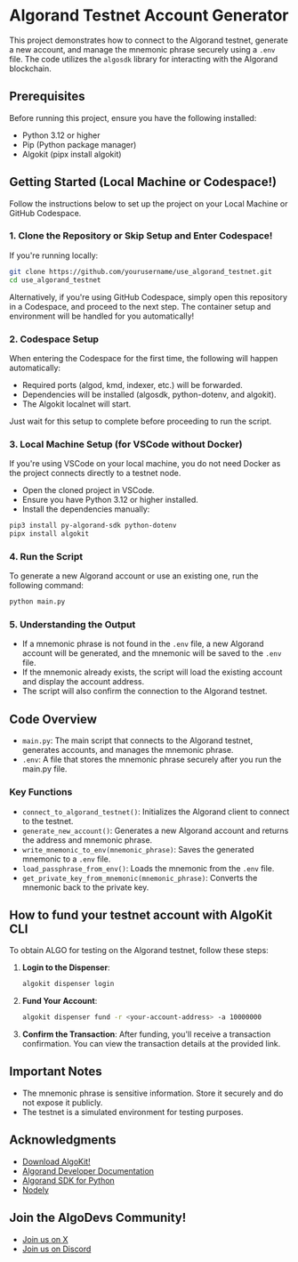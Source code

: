 # Algorand Testnet Account Generator

This project demonstrates how to connect to the Algorand testnet, generate a new account, and manage the mnemonic phrase securely using a `.env` file. The code utilizes the `algosdk` library for interacting with the Algorand blockchain.

## Prerequisites

Before running this project, ensure you have the following installed:

- Python 3.12 or higher
- Pip (Python package manager)
- Algokit (pipx install algokit)

## Getting Started (Local Machine or Codespace!)

Follow the instructions below to set up the project on your Local Machine or GitHub Codespace.

### 1. Clone the Repository or Skip Setup and Enter Codespace!

If you're running locally:

```bash
git clone https://github.com/yourusername/use_algorand_testnet.git
cd use_algorand_testnet
```

Alternatively, if you're using GitHub Codespace, simply open this repository in a Codespace, and proceed to the next step. The container setup and environment will be handled for you automatically!

### 2. Codespace Setup

When entering the Codespace for the first time, the following will happen automatically:

- Required ports (algod, kmd, indexer, etc.) will be forwarded.
- Dependencies will be installed (algosdk, python-dotenv, and algokit).
- The Algokit localnet will start.

Just wait for this setup to complete before proceeding to run the script.

### 3. Local Machine Setup (for VSCode without Docker)

If you're using VSCode on your local machine, you do not need Docker as the project connects directly to a testnet node.

- Open the cloned project in VSCode.
- Ensure you have Python 3.12 or higher installed.
- Install the dependencies manually:

```bash
pip3 install py-algorand-sdk python-dotenv
pipx install algokit
```

### 4. Run the Script

To generate a new Algorand account or use an existing one, run the following command:

```bash
python main.py
```

### 5. Understanding the Output

- If a mnemonic phrase is not found in the `.env` file, a new Algorand account will be generated, and the mnemonic will be saved to the `.env` file.
- If the mnemonic already exists, the script will load the existing account and display the account address.
- The script will also confirm the connection to the Algorand testnet.

## Code Overview

- `main.py`: The main script that connects to the Algorand testnet, generates accounts, and manages the mnemonic phrase.
- `.env`: A file that stores the mnemonic phrase securely after you run the main.py file.

### Key Functions

- `connect_to_algorand_testnet()`: Initializes the Algorand client to connect to the testnet.
- `generate_new_account()`: Generates a new Algorand account and returns the address and mnemonic phrase.
- `write_mnemonic_to_env(mnemonic_phrase)`: Saves the generated mnemonic to a `.env` file.
- `load_passphrase_from_env()`: Loads the mnemonic from the `.env` file.
- `get_private_key_from_mnemonic(mnemonic_phrase)`: Converts the mnemonic back to the private key.

## How to fund your testnet account with AlgoKit CLI

To obtain ALGO for testing on the Algorand testnet, follow these steps:

1. **Login to the Dispenser**:
   ```bash
   algokit dispenser login
   ```

2. **Fund Your Account**:
   ```bash
   algokit dispenser fund -r <your-account-address> -a 10000000
   ```

3. **Confirm the Transaction**:
   After funding, you'll receive a transaction confirmation. You can view the transaction details at the provided link.

## Important Notes

- The mnemonic phrase is sensitive information. Store it securely and do not expose it publicly.
- The testnet is a simulated environment for testing purposes.

## Acknowledgments

- [Download AlgoKit!](https://developer.algorand.org/algokit/?utm_source=af_employee&utm_medium=social&utm_campaign=algokit_sarajane&utm_content=download&utm_term=EME)
- [Algorand Developer Documentation](https://developer.algorand.org/docs/)
- [Algorand SDK for Python](https://github.com/algorand/py-algorand-sdk)
- [Nodely](https://nodely.io/docs/free/start) 

## Join the AlgoDevs Community!

- [Join us on X](https://x.com/algodevs) 
- [Join us on Discord](https://discord.com/invite/algorand) 
